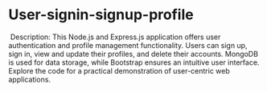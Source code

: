 # User-signin-signup-profile

 Description: This Node.js and Express.js application offers user authentication and profile management functionality. Users can sign up, sign in, view and update their profiles, and delete their                 accounts. MongoDB is used for data storage, while Bootstrap ensures an intuitive user interface. Explore the code for a practical demonstration of user-centric web applications.

